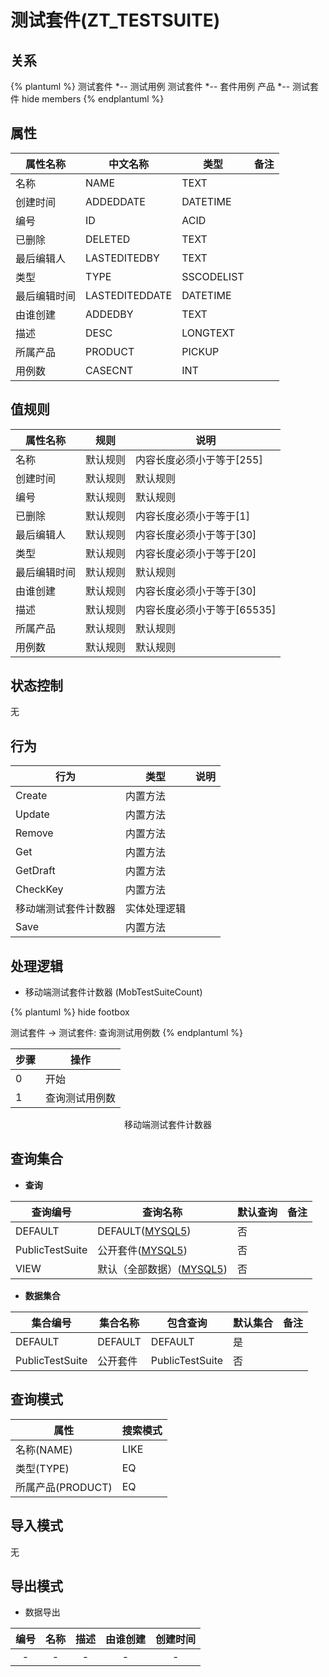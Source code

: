 # 测试套件(ZT_TESTSUITE)

  

## 关系
{% plantuml %}
测试套件 *-- 测试用例 
测试套件 *-- 套件用例 
产品 *-- 测试套件 
hide members
{% endplantuml %}

## 属性

| 属性名称        |    中文名称    | 类型     |  备注  |
| --------   |------------| -----   |  -------- | 
|名称|NAME|TEXT|&nbsp;|
|创建时间|ADDEDDATE|DATETIME|&nbsp;|
|编号|ID|ACID|&nbsp;|
|已删除|DELETED|TEXT|&nbsp;|
|最后编辑人|LASTEDITEDBY|TEXT|&nbsp;|
|类型|TYPE|SSCODELIST|&nbsp;|
|最后编辑时间|LASTEDITEDDATE|DATETIME|&nbsp;|
|由谁创建|ADDEDBY|TEXT|&nbsp;|
|描述|DESC|LONGTEXT|&nbsp;|
|所属产品|PRODUCT|PICKUP|&nbsp;|
|用例数|CASECNT|INT|&nbsp;|

## 值规则
| 属性名称    | 规则    |  说明  |
| --------   |------------| ----- | 
|名称|默认规则|内容长度必须小于等于[255]|
|创建时间|默认规则|默认规则|
|编号|默认规则|默认规则|
|已删除|默认规则|内容长度必须小于等于[1]|
|最后编辑人|默认规则|内容长度必须小于等于[30]|
|类型|默认规则|内容长度必须小于等于[20]|
|最后编辑时间|默认规则|默认规则|
|由谁创建|默认规则|内容长度必须小于等于[30]|
|描述|默认规则|内容长度必须小于等于[65535]|
|所属产品|默认规则|默认规则|
|用例数|默认规则|默认规则|

## 状态控制

无


## 行为
| 行为    | 类型    |  说明  |
| --------   |------------| ----- | 
|Create|内置方法|&nbsp;|
|Update|内置方法|&nbsp;|
|Remove|内置方法|&nbsp;|
|Get|内置方法|&nbsp;|
|GetDraft|内置方法|&nbsp;|
|CheckKey|内置方法|&nbsp;|
|移动端测试套件计数器|实体处理逻辑|&nbsp;|
|Save|内置方法|&nbsp;|

## 处理逻辑
* 移动端测试套件计数器 (MobTestSuiteCount)
  
   

{% plantuml %}
hide footbox

测试套件 -> 测试套件: 查询测试用例数
{% endplantuml %}

| 步骤       | 操作        |
| --------   | --------   |
|0|开始 | 
|1|查询测试用例数 |
<center>移动端测试套件计数器</center>

## 查询集合

* **查询**

| 查询编号 | 查询名称       | 默认查询 |   备注|
| --------  | --------   | --------   | ----- |
|DEFAULT|DEFAULT([MYSQL5](../../appendix/query_MYSQL5.md#TestSuite_Default))|否|&nbsp;|
|PublicTestSuite|公开套件([MYSQL5](../../appendix/query_MYSQL5.md#TestSuite_PublicTestSuite))|否|&nbsp;|
|VIEW|默认（全部数据）([MYSQL5](../../appendix/query_MYSQL5.md#TestSuite_View))|否|&nbsp;|

* **数据集合**

| 集合编号 | 集合名称   |  包含查询  | 默认集合 |   备注|
| --------  | --------   | -------- | --------   | ----- |
|DEFAULT|DEFAULT|DEFAULT|是|&nbsp;|
|PublicTestSuite|公开套件|PublicTestSuite|否|&nbsp;|

## 查询模式
| 属性      |    搜索模式     |
| --------   |------------|
|名称(NAME)|LIKE|
|类型(TYPE)|EQ|
|所属产品(PRODUCT)|EQ|

## 导入模式
无


## 导出模式
* 数据导出

|编号|名称|描述|由谁创建|创建时间|
| :------: | :------: | :------: | :------: | :------: |
| - | - | - | - | - |
